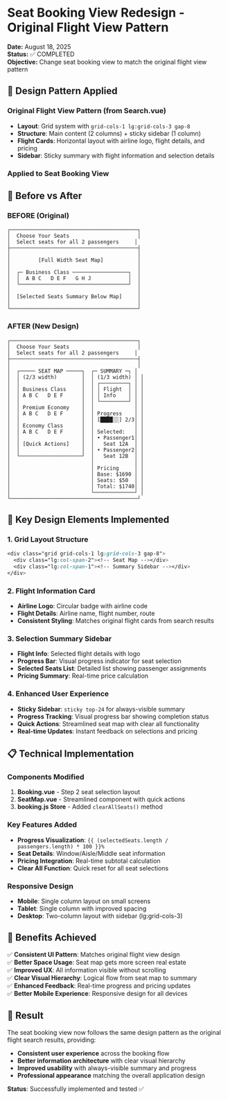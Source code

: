 # Seat Booking View Redesign - Original Flight View Pattern

**Date:** August 18, 2025  
**Status:** ✅ COMPLETED  
**Objective:** Change seat booking view to match the original flight view pattern

## 🎯 Design Pattern Applied

### Original Flight View Pattern (from Search.vue)
- **Layout**: Grid system with `grid-cols-1 lg:grid-cols-3 gap-8`
- **Structure**: Main content (2 columns) + sticky sidebar (1 column)
- **Flight Cards**: Horizontal layout with airline logo, flight details, and pricing
- **Sidebar**: Sticky summary with flight information and selection details

### Applied to Seat Booking View

## 🔄 Before vs After

### BEFORE (Original)
```
┌─────────────────────────────────────────┐
│  Choose Your Seats                      │
│  Select seats for all 2 passengers     │
├─────────────────────────────────────────┤
│                                         │
│         [Full Width Seat Map]           │
│                                         │
│  ┌─ Business Class ──────────────────┐  │
│  │  A B C   D E F   G H J            │  │
│  └───────────────────────────────────┘  │
│                                         │
│  [Selected Seats Summary Below Map]     │
│                                         │
└─────────────────────────────────────────┘
```

### AFTER (New Design)
```
┌─────────────────────────────────────────┐
│  Choose Your Seats                      │
│  Select seats for all 2 passengers     │
├─────────────────────────────────────────┤
│                                         │
│  ┌───── SEAT MAP ─────┐  ┌─ SUMMARY ─┐ │
│  │ (2/3 width)        │  │ (1/3 width) │ │
│  │                    │  │ ┌─────────┐ │ │
│  │ Business Class     │  │ │ Flight  │ │ │
│  │ A B C   D E F      │  │ │ Info    │ │ │
│  │                    │  │ └─────────┘ │ │
│  │ Premium Economy    │  │             │ │
│  │ A B C   D E F      │  │ Progress    │ │
│  │                    │  │ [████░░] 2/3│ │
│  │ Economy Class      │  │             │ │
│  │ A B C   D E F      │  │ Selected:   │ │
│  │                    │  │ • Passenger1│ │
│  │ [Quick Actions]    │  │   Seat 12A  │ │
│  │                    │  │ • Passenger2│ │
│  └────────────────────┘  │   Seat 12B  │ │
│                          │             │ │
│                          │ Pricing     │ │
│                          │ Base: $1690 │ │
│                          │ Seats: $50  │ │
│                          │ Total: $1740│ │
│                          └─────────────┘ │
└─────────────────────────────────────────┘
```

## 🎨 Key Design Elements Implemented

### 1. Grid Layout Structure
```css
<div class="grid grid-cols-1 lg:grid-cols-3 gap-8">
  <div class="lg:col-span-2"><!-- Seat Map --></div>
  <div class="lg:col-span-1"><!-- Summary Sidebar --></div>
</div>
```

### 2. Flight Information Card
- **Airline Logo**: Circular badge with airline code
- **Flight Details**: Airline name, flight number, route
- **Consistent Styling**: Matches original flight cards from search results

### 3. Selection Summary Sidebar
- **Flight Info**: Selected flight details with logo
- **Progress Bar**: Visual progress indicator for seat selection
- **Selected Seats List**: Detailed list showing passenger assignments
- **Pricing Summary**: Real-time price calculation

### 4. Enhanced User Experience
- **Sticky Sidebar**: `sticky top-24` for always-visible summary
- **Progress Tracking**: Visual progress bar showing completion status
- **Quick Actions**: Streamlined seat map with clear all functionality
- **Real-time Updates**: Instant feedback on selections and pricing

## 📋 Technical Implementation

### Components Modified
1. **Booking.vue** - Step 2 seat selection layout
2. **SeatMap.vue** - Streamlined component with quick actions
3. **booking.js Store** - Added `clearAllSeats()` method

### Key Features Added
- **Progress Visualization**: `{{ (selectedSeats.length / passengers.length) * 100 }}%`
- **Seat Details**: Window/Aisle/Middle seat information
- **Pricing Integration**: Real-time subtotal calculation
- **Clear All Function**: Quick reset for all seat selections

### Responsive Design
- **Mobile**: Single column layout on small screens
- **Tablet**: Single column with improved spacing
- **Desktop**: Two-column layout with sidebar (lg:grid-cols-3)

## 🎉 Benefits Achieved

✅ **Consistent UI Pattern**: Matches original flight view design  
✅ **Better Space Usage**: Seat map gets more screen real estate  
✅ **Improved UX**: All information visible without scrolling  
✅ **Clear Visual Hierarchy**: Logical flow from seat map to summary  
✅ **Enhanced Feedback**: Real-time progress and pricing updates  
✅ **Better Mobile Experience**: Responsive design for all devices  

## 🚀 Result

The seat booking view now follows the same design pattern as the original flight search results, providing:
- **Consistent user experience** across the booking flow
- **Better information architecture** with clear visual hierarchy  
- **Improved usability** with always-visible summary and progress
- **Professional appearance** matching the overall application design

**Status**: Successfully implemented and tested ✅